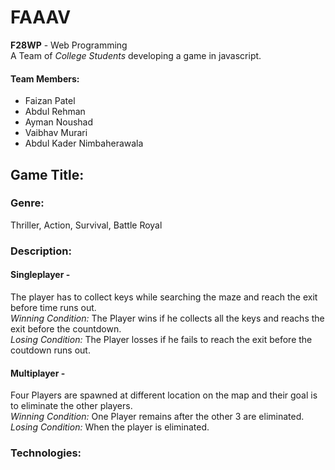 # FAAAV

<strong>F28WP</strong> - Web Programming
<br/>
A Team of <em>College Students</em> developing a game in javascript.

#### Team Members:

- Faizan Patel
- Abdul Rehman
- Ayman Noushad
- Vaibhav Murari
- Abdul Kader Nimbaherawala

## Game Title:

### Genre:
Thriller, Action, Survival, Battle Royal

### Description:
#### Singleplayer -
  The player has to collect keys while searching the maze and reach the exit before time runs out.
  <br>
  <em>Winning Condition:</em> The Player wins if he collects all the keys and reachs the exit before the countdown.
  <br>
  <em>Losing Condition:</em> The Player losses if he fails to reach the exit before the coutdown runs out.
#### Multiplayer -
  Four Players are spawned at different location on the map and their goal is to eliminate the other players.
  <br>
  <em>Winning Condition:</em> One Player remains after the other 3 are eliminated.
  <br>
  <em>Losing Condition:</em> When the player is eliminated.
  
### Technologies:
